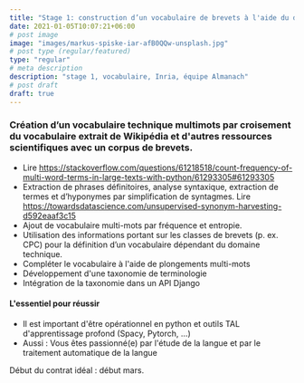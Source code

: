 ```yaml
---
title: "Stage 1: construction d’un vocabulaire de brevets à l'aide du deep learning sur très grands corpus"
date: 2021-01-05T10:07:21+06:00
# post image
image: "images/markus-spiske-iar-afB0QQw-unsplash.jpg"
# post type (regular/featured)
type: "regular"
# meta description
description: "stage 1, vocabulaire, Inria, équipe Almanach"
# post draft
draft: true
---
```


### Création d’un vocabulaire technique multimots par croisement du vocabulaire extrait de Wikipédia et d'autres ressources scientifiques avec un corpus de brevets.

- Lire https://stackoverflow.com/questions/61218518/count-frequency-of-multi-word-terms-in-large-texts-with-python/61293305#61293305
- Extraction de phrases définitoires, analyse syntaxique, extraction de termes et d’hyponymes par simplification de syntagmes. Lire https://towardsdatascience.com/unsupervised-synonym-harvesting-d592eaaf3c15
- Ajout de vocabulaire multi-mots par fréquence et entropie.
- Utilisation des informations portant sur les classes de brevets (p. ex. CPC) pour la définition d’un vocabulaire dépendant du domaine technique.
- Compléter le vocabulaire à l'aide de plongements multi-mots
- Développement d'une taxonomie de terminologie
- Intégration de la taxonomie dans un API Django

#### L'essentiel pour réussir

- Il est important d'être opérationnel en python et outils TAL d'apprentissage profond (Spacy, Pytorch, ...)
- Aussi : Vous êtes passionné(e) par l'étude de la langue et par le traitement automatique de la langue

Début du contrat idéal : début mars.

<!-- * Intégration du vocabulaire dans un spanBERT. -->
<!-- Intégration du spanBERT dans une API Django. -->
<!-- Si possible : faire de même avec des textes scientifiques, créer un procédé pour ajouter de nouveaux textes. -->
